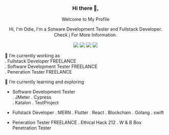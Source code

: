 <!DOCTYPE html>
<html>
<head>
<div align="center">
<h3>Hi there 👋,</h3>
<p>Welcome to My Profile</p>
<p>Hi, I'm Odie, I'm a Sotware Development Tester and Fullstack Developer. Check <a href="#">ℹ️</a> For More Information.</p>


[![](https://img.shields.io/badge/-odieSDET-1da1f2?logo=twitter&style=flat-square&logoColor=white)](https://twitter.com)
[![](https://img.shields.io/badge/-odieSDET-c32aa3?logo=instagram&style=flat-square&logoColor=white)](https://instagram.com) 
[![](https://img.shields.io/badge/-odieSDET-007bb5?logo=linkedin&style=flat-square&logoColor=white)](https://www.linkedin.com)
[![](https://img.shields.io/badge/-odieSDET-ff0000?logo=youtube&style=flat-square&logoColor=white)](https://youtube.com)  
</div> 
</head>
<body>
<div align="left">

🔭 I’m currently working as                      
  . Fullstack Developer FREELANCE                       
  . Software Development Tester FREELANCE               
  . Peneration Tester FREELANCE                         

🌱 I’m currently learning and exploring  
   + Software Development Tester      
   . JMeter    . Cypress              
   . Katalon   . TestProject
   
   + Fullstack Developer 
   . MERN        . Flutter . React
   . Blockchain  . Golang  . swift
   
   + Peneration Tester FREELANCE
   . Ethical Hack 212
   . W & B Box Penetration Tester
  
  </div>  
</body>
</html>


<!--
**odieQA-SDET/odieQA-SDET** is a ✨ _special_ ✨ repository because its `README.md` (this file) appears on your GitHub profile.

Here are some ideas to get you started:
- 👯 I’m looking to collaborate on ...
- 💬 Ask me about ...
- 📫 How to reach me: ...
- 🤔 I’m looking for help with ...
- 😄 Pronouns: ...
- ⚡ Fun fact: ...
-->
